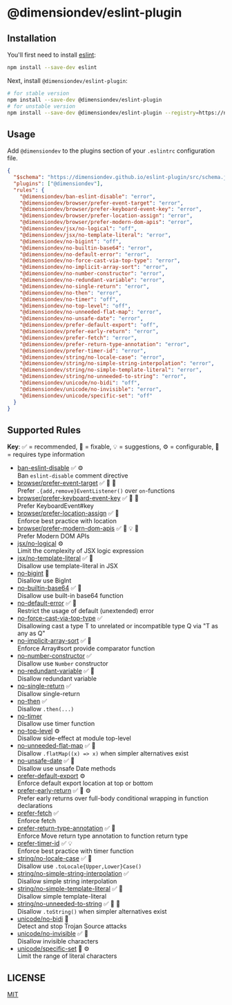 # @dimensiondev/eslint-plugin

## Installation

You'll first need to install [eslint](https://eslint.org):

```bash
npm install --save-dev eslint
```

Next, install `@dimensiondev/eslint-plugin`:

```bash
# for stable version
npm install --save-dev @dimensiondev/eslint-plugin
# for unstable version
npm install --save-dev @dimensiondev/eslint-plugin --registry=https://npm.dimension.im
```

## Usage

Add `@dimensiondev` to the plugins section of your `.eslintrc` configuration file.

<!-- begin example configure -->

```json
{
  "$schema": "https://dimensiondev.github.io/eslint-plugin/src/schema.json",
  "plugins": ["@dimensiondev"],
  "rules": {
    "@dimensiondev/ban-eslint-disable": "error",
    "@dimensiondev/browser/prefer-event-target": "error",
    "@dimensiondev/browser/prefer-keyboard-event-key": "error",
    "@dimensiondev/browser/prefer-location-assign": "error",
    "@dimensiondev/browser/prefer-modern-dom-apis": "error",
    "@dimensiondev/jsx/no-logical": "off",
    "@dimensiondev/jsx/no-template-literal": "error",
    "@dimensiondev/no-bigint": "off",
    "@dimensiondev/no-builtin-base64": "error",
    "@dimensiondev/no-default-error": "error",
    "@dimensiondev/no-force-cast-via-top-type": "error",
    "@dimensiondev/no-implicit-array-sort": "error",
    "@dimensiondev/no-number-constructor": "error",
    "@dimensiondev/no-redundant-variable": "error",
    "@dimensiondev/no-single-return": "error",
    "@dimensiondev/no-then": "error",
    "@dimensiondev/no-timer": "off",
    "@dimensiondev/no-top-level": "off",
    "@dimensiondev/no-unneeded-flat-map": "error",
    "@dimensiondev/no-unsafe-date": "error",
    "@dimensiondev/prefer-default-export": "off",
    "@dimensiondev/prefer-early-return": "error",
    "@dimensiondev/prefer-fetch": "error",
    "@dimensiondev/prefer-return-type-annotation": "error",
    "@dimensiondev/prefer-timer-id": "error",
    "@dimensiondev/string/no-locale-case": "error",
    "@dimensiondev/string/no-simple-string-interpolation": "error",
    "@dimensiondev/string/no-simple-template-literal": "error",
    "@dimensiondev/string/no-unneeded-to-string": "error",
    "@dimensiondev/unicode/no-bidi": "off",
    "@dimensiondev/unicode/no-invisible": "error",
    "@dimensiondev/unicode/specific-set": "off"
  }
}
```

<!-- end example configure -->

## Supported Rules

**Key**:
:white_check_mark: = recommended,
:wrench: = fixable,
:bulb: = suggestions,
:gear: = configurable,
:thought_balloon: = requires type information

<!-- begin rule list -->

- [ban-eslint-disable][ban_eslint_disable] :white_check_mark: :gear:\
  Ban `eslint-disable` comment directive
- [browser/prefer-event-target][browser$prefer_event_target] :white_check_mark: :wrench: :thought_balloon:\
  Prefer `.{add,remove}EventListener()` over `on`-functions
- [browser/prefer-keyboard-event-key][browser$prefer_keyboard_event_key] :white_check_mark: :wrench: :thought_balloon:\
  Prefer KeyboardEvent#key
- [browser/prefer-location-assign][browser$prefer_location_assign] :white_check_mark: :wrench:\
  Enforce best practice with location
- [browser/prefer-modern-dom-apis][browser$prefer_modern_dom_apis] :white_check_mark: :wrench: :bulb: :thought_balloon:\
  Prefer Modern DOM APIs
- [jsx/no-logical][jsx$no_logical] :gear:\
  Limit the complexity of JSX logic expression
- [jsx/no-template-literal][jsx$no_template_literal] :white_check_mark: :wrench:\
  Disallow use template-literal in JSX
- [no-bigint][no_bigint] :thought_balloon:\
  Disallow use BigInt
- [no-builtin-base64][no_builtin_base64] :white_check_mark: :wrench:\
  Disallow use built-in base64 function
- [no-default-error][no_default_error] :white_check_mark: :thought_balloon:\
  Restrict the usage of default (unextended) error
- [no-force-cast-via-top-type][no_force_cast_via_top_type] :white_check_mark:\
  Disallowing cast a type T to unrelated or incompatible type Q via "T as any as Q"
- [no-implicit-array-sort][no_implicit_array_sort] :white_check_mark: :thought_balloon:\
  Enforce Array#sort provide comparator function
- [no-number-constructor][no_number_constructor] :white_check_mark:\
  Disallow use `Number` constructor
- [no-redundant-variable][no_redundant_variable] :white_check_mark: :wrench:\
  Disallow redundant variable
- [no-single-return][no_single_return] :white_check_mark:\
  Disallow single-return
- [no-then][no_then] :white_check_mark:\
  Disallow `.then(...)`
- [no-timer][no_timer] \
  Disallow use timer function
- [no-top-level][no_top_level] :gear:\
  Disallow side-effect at module top-level
- [no-unneeded-flat-map][no_unneeded_flat_map] :white_check_mark: :wrench:\
  Disallow `.flatMap((x) => x)` when simpler alternatives exist
- [no-unsafe-date][no_unsafe_date] :white_check_mark: :thought_balloon:\
  Disallow use unsafe Date methods
- [prefer-default-export][prefer_default_export] :gear:\
  Enforce default export location at top or bottom
- [prefer-early-return][prefer_early_return] :white_check_mark: :wrench: :gear:\
  Prefer early returns over full-body conditional wrapping in function declarations
- [prefer-fetch][prefer_fetch] :white_check_mark:\
  Enforce fetch
- [prefer-return-type-annotation][prefer_return_type_annotation] :white_check_mark: :wrench:\
  Enforce Move return type annotation to function return type
- [prefer-timer-id][prefer_timer_id] :white_check_mark: :bulb:\
  Enforce best practice with timer function
- [string/no-locale-case][string$no_locale_case] :white_check_mark: :wrench:\
  Disallow use `.toLocale{Upper,Lower}Case()`
- [string/no-simple-string-interpolation][string$no_simple_string_interpolation] :white_check_mark:\
  Disallow simple string interpolation
- [string/no-simple-template-literal][string$no_simple_template_literal] :white_check_mark: :wrench:\
  Disallow simple template-literal
- [string/no-unneeded-to-string][string$no_unneeded_to_string] :white_check_mark: :wrench: :thought_balloon:\
  Disallow `.toString()` when simpler alternatives exist
- [unicode/no-bidi][unicode$no_bidi] :wrench:\
  Detect and stop Trojan Source attacks
- [unicode/no-invisible][unicode$no_invisible] :white_check_mark: :wrench:\
  Disallow invisible characters
- [unicode/specific-set][unicode$specific_set] :wrench: :gear:\
  Limit the range of literal characters

[ban_eslint_disable]: https://dimensiondev.github.io/eslint-plugin/src/rules/ban-eslint-disable
[browser$prefer_event_target]: https://dimensiondev.github.io/eslint-plugin/src/rules/browser/prefer-event-target
[browser$prefer_keyboard_event_key]: https://dimensiondev.github.io/eslint-plugin/src/rules/browser/prefer-keyboard-event-key
[browser$prefer_location_assign]: https://dimensiondev.github.io/eslint-plugin/src/rules/browser/prefer-location-assign
[browser$prefer_modern_dom_apis]: https://dimensiondev.github.io/eslint-plugin/src/rules/browser/prefer-modern-dom-apis
[jsx$no_logical]: https://dimensiondev.github.io/eslint-plugin/src/rules/jsx/no-logical
[jsx$no_template_literal]: https://dimensiondev.github.io/eslint-plugin/src/rules/jsx/no-template-literal
[no_bigint]: https://dimensiondev.github.io/eslint-plugin/src/rules/no-bigint
[no_builtin_base64]: https://dimensiondev.github.io/eslint-plugin/src/rules/no-builtin-base64
[no_default_error]: https://dimensiondev.github.io/eslint-plugin/src/rules/no-default-error
[no_force_cast_via_top_type]: https://dimensiondev.github.io/eslint-plugin/src/rules/no-force-cast-via-top-type
[no_implicit_array_sort]: https://dimensiondev.github.io/eslint-plugin/src/rules/no-implicit-array-sort
[no_number_constructor]: https://dimensiondev.github.io/eslint-plugin/src/rules/no-number-constructor
[no_redundant_variable]: https://dimensiondev.github.io/eslint-plugin/src/rules/no-redundant-variable
[no_single_return]: https://dimensiondev.github.io/eslint-plugin/src/rules/no-single-return
[no_then]: https://dimensiondev.github.io/eslint-plugin/src/rules/no-then
[no_timer]: https://dimensiondev.github.io/eslint-plugin/src/rules/no-timer
[no_top_level]: https://dimensiondev.github.io/eslint-plugin/src/rules/no-top-level
[no_unneeded_flat_map]: https://dimensiondev.github.io/eslint-plugin/src/rules/no-unneeded-flat-map
[no_unsafe_date]: https://dimensiondev.github.io/eslint-plugin/src/rules/no-unsafe-date
[prefer_default_export]: https://dimensiondev.github.io/eslint-plugin/src/rules/prefer-default-export
[prefer_early_return]: https://dimensiondev.github.io/eslint-plugin/src/rules/prefer-early-return
[prefer_fetch]: https://dimensiondev.github.io/eslint-plugin/src/rules/prefer-fetch
[prefer_return_type_annotation]: https://dimensiondev.github.io/eslint-plugin/src/rules/prefer-return-type-annotation
[prefer_timer_id]: https://dimensiondev.github.io/eslint-plugin/src/rules/prefer-timer-id
[string$no_locale_case]: https://dimensiondev.github.io/eslint-plugin/src/rules/string/no-locale-case
[string$no_simple_string_interpolation]: https://dimensiondev.github.io/eslint-plugin/src/rules/string/no-simple-string-interpolation
[string$no_simple_template_literal]: https://dimensiondev.github.io/eslint-plugin/src/rules/string/no-simple-template-literal
[string$no_unneeded_to_string]: https://dimensiondev.github.io/eslint-plugin/src/rules/string/no-unneeded-to-string
[unicode$no_bidi]: https://dimensiondev.github.io/eslint-plugin/src/rules/unicode/no-bidi
[unicode$no_invisible]: https://dimensiondev.github.io/eslint-plugin/src/rules/unicode/no-invisible
[unicode$specific_set]: https://dimensiondev.github.io/eslint-plugin/src/rules/unicode/specific-set

<!-- end rule list -->

## LICENSE

[MIT](LICENSE)
